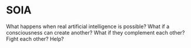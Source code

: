 # SOIA
What happens when real artificial intelligence is possible? What if a consciousness can create another? What if they complement each other? Fight each other? Help?
